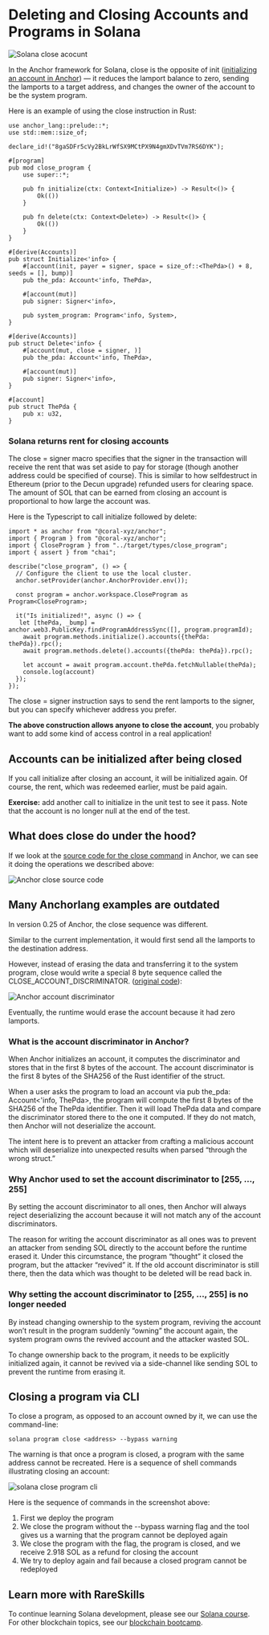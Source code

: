 # Deleting and Closing Accounts and Programs in Solana

![Solana close acocunt](https://static.wixstatic.com/media/935a00_74aadefdf66141ac8156b6fb8a78cbfd~mv2.jpg/v1/fill/w_740,h_416,al_c,q_80,usm_0.66_1.00_0.01,enc_auto/935a00_74aadefdf66141ac8156b6fb8a78cbfd~mv2.jpg)

In the Anchor framework for Solana, close is the opposite of init ([initializing an account in Anchor](https://www.rareskills.io/post/solana-initialize-account)) — it reduces the lamport balance to zero, sending the lamports to a target address, and changes the owner of the account to be the system program.

Here is an example of using the close instruction in Rust:

```
use anchor_lang::prelude::*;
use std::mem::size_of;

declare_id!("8gaSDFr5cVy2BkLrWfSX9MCtPX9N4gmXDvTVm7RS6DYK");

#[program]
pub mod close_program {
    use super::*;

    pub fn initialize(ctx: Context<Initialize>) -> Result<()> {
        Ok(())
    }

    pub fn delete(ctx: Context<Delete>) -> Result<()> {
        Ok(())
    }
}

#[derive(Accounts)]
pub struct Initialize<'info> {
    #[account(init, payer = signer, space = size_of::<ThePda>() + 8, seeds = [], bump)]
    pub the_pda: Account<'info, ThePda>,

    #[account(mut)]
    pub signer: Signer<'info>,

    pub system_program: Program<'info, System>,
}

#[derive(Accounts)]
pub struct Delete<'info> {
    #[account(mut, close = signer, )]
    pub the_pda: Account<'info, ThePda>,

    #[account(mut)]
    pub signer: Signer<'info>,
}

#[account]
pub struct ThePda {
    pub x: u32,
}
```

### Solana returns rent for closing accounts

The close = signer macro specifies that the signer in the transaction will receive the rent that was set aside to pay for storage (though another address could be specified of course). This is similar to how selfdestruct in Ethereum (prior to the Decun upgrade) refunded users for clearing space. The amount of SOL that can be earned from closing an account is proportional to how large the account was.

Here is the Typescript to call initialize followed by delete:

```
import * as anchor from "@coral-xyz/anchor";
import { Program } from "@coral-xyz/anchor";
import { CloseProgram } from "../target/types/close_program";
import { assert } from "chai";

describe("close_program", () => {
  // Configure the client to use the local cluster.
  anchor.setProvider(anchor.AnchorProvider.env());

  const program = anchor.workspace.CloseProgram as Program<CloseProgram>;

  it("Is initialized!", async () => {
   let [thePda, _bump] = anchor.web3.PublicKey.findProgramAddressSync([], program.programId);
    await program.methods.initialize().accounts({thePda: thePda}).rpc();
    await program.methods.delete().accounts({thePda: thePda}).rpc();

    let account = await program.account.thePda.fetchNullable(thePda);
    console.log(account)
  });
});
```

The close = signer instruction says to send the rent lamports to the signer, but you can specify whichever address you prefer.

**The above construction allows anyone to close the account**, you probably want to add some kind of access control in a real application!

## Accounts can be initialized after being closed

If you call initialize after closing an account, it will be initialized again. Of course, the rent, which was redeemed earlier, must be paid again.

**Exercise:** add another call to initialize in the unit test to see it pass. Note that the account is no longer null at the end of the test.

## What does close do under the hood?

If we look at the [source code for the close command](https://github.com/coral-xyz/anchor/blob/v0.29.0/lang/src/common.rs) in Anchor, we can see it doing the operations we described above:

![Anchor close source code](https://static.wixstatic.com/media/935a00_dfd66357bad44b758fce6240bebae673~mv2.png/v1/fill/w_740,h_354,al_c,q_85,usm_0.66_1.00_0.01,enc_auto/935a00_dfd66357bad44b758fce6240bebae673~mv2.png)

## Many Anchorlang examples are outdated

In version 0.25 of Anchor, the close sequence was different.

Similar to the current implementation, it would first send all the lamports to the destination address.

However, instead of erasing the data and transferring it to the system program, close would write a special 8 byte sequence called the CLOSE_ACCOUNT_DISCRIMINATOR. ([original code](https://github.com/coral-xyz/anchor/blob/v0.25.0/lang/src/lib.rs#L273)):

![Anchor account discriminator](https://static.wixstatic.com/media/935a00_24b182dead824479901e064b4ae16dda~mv2.png/v1/fill/w_740,h_42,al_c,q_85,usm_0.66_1.00_0.01,enc_auto/935a00_24b182dead824479901e064b4ae16dda~mv2.png)

Eventually, the runtime would erase the account because it had zero lamports.

### What is the account discriminator in Anchor?

When Anchor initializes an account, it computes the discriminator and stores that in the first 8 bytes of the account. The account discriminator is the first 8 bytes of the SHA256 of the Rust identifier of the struct.

When a user asks the program to load an account via pub the_pda: Account<'info, ThePda>, the program will compute the first 8 bytes of the SHA256 of the ThePda identifier. Then it will load ThePda data and compare the discriminator stored there to the one it computed. If they do not match, then Anchor will not deserialize the account.

The intent here is to prevent an attacker from crafting a malicious account which will deserialize into unexpected results when parsed “through the wrong struct.”

### Why Anchor used to set the account discriminator to [255, …, 255]

By setting the account discriminator to all ones, then Anchor will always reject deserializing the account because it will not match any of the account discriminators.

The reason for writing the account discriminator as all ones was to prevent an attacker from sending SOL directly to the account before the runtime erased it. Under this circumstance, the program “thought” it closed the program, but the attacker “revived” it. If the old account discriminator is still there, then the data which was thought to be deleted will be read back in.

### Why setting the account discriminator to [255, …, 255] is no longer needed

By instead changing ownership to the system program, reviving the account won’t result in the program suddenly “owning” the account again, the system program owns the revived account and the attacker wasted SOL.

To change ownership back to the program, it needs to be explicitly initialized again, it cannot be revived via a side-channel like sending SOL to prevent the runtime from erasing it.

## Closing a program via CLI

To close a program, as opposed to an account owned by it, we can use the command-line:

```
solana program close <address> --bypass warning
```

The warning is that once a program is closed, a program with the same address cannot be recreated. Here is a sequence of shell commands illustrating closing an account:

![solana close program cli](https://static.wixstatic.com/media/935a00_6656a12dd8ab418eb568038dc955fbeb~mv2.png/v1/fill/w_740,h_235,al_c,q_85,usm_0.66_1.00_0.01,enc_auto/935a00_6656a12dd8ab418eb568038dc955fbeb~mv2.png)

Here is the sequence of commands in the screenshot above:

1. First we deploy the program
2. We close the program without the --bypass warning flag and the tool gives us a warning that the program cannot be deployed again
3. We close the program with the flag, the program is closed, and we receive 2.918 SOL as a refund for closing the account
4. We try to deploy again and fail because a closed program cannot be redeployed

## Learn more with RareSkills

To continue learning Solana development, please see our [Solana course](https://www.rareskills.io/solana-tutorial). For other blockchain topics, see our [blockchain bootcamp](https://www.rareskills.io/web3-blockchain-bootcamps).